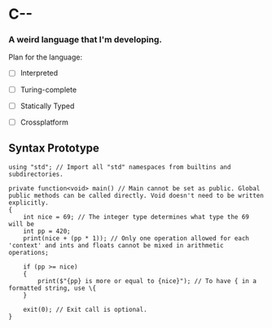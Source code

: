 ﻿# C--
### A weird language that I'm developing.

Plan for the language:
- [ ] Interpreted
- [ ] Turing-complete
- [ ] Statically Typed
- [ ] Crossplatform


## Syntax Prototype
```
using "std"; // Import all "std" namespaces from builtins and subdirectories.

private function<void> main() // Main cannot be set as public. Global public methods can be called directly. Void doesn't need to be written explicitly.
{
	int nice = 69; // The integer type determines what type the 69 will be
	int pp = 420;
	print(nice + (pp * 1)); // Only one operation allowed for each 'context' and ints and floats cannot be mixed in arithmetic operations;

	if (pp >= nice)
	{
		print($"{pp} is more or equal to {nice}"); // To have { in a formatted string, use \{
	}

	exit(0); // Exit call is optional.
}
```
